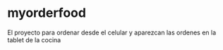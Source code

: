 # myorderfood
El proyecto para ordenar desde el celular y aparezcan las ordenes en la tablet de la cocina
